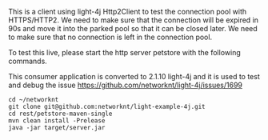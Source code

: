 This is a client using light-4j Http2Client to test the connection pool with HTTPS/HTTP2. We need to make sure that the connection will be expired in 90s and move it into the parked pool so that it can be closed later. We need to make sure that no connection is left in the connection pool. 

To test this live, please start the http server petstore with the following commands.

This consumer application is converted to 2.1.10 light-4j and it is used to test and debug the issue https://github.com/networknt/light-4j/issues/1699

```
cd ~/networknt
git clone git@github.com:networknt/light-example-4j.git
cd rest/petstore-maven-single
mvn clean install -Prelease
java -jar target/server.jar
```

